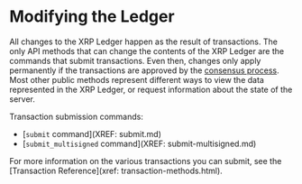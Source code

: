 # Modifying the Ledger

All changes to the XRP Ledger happen as the result of transactions. The only API methods that can change the contents of the XRP Ledger are the commands that submit transactions. Even then, changes only apply permanently if the transactions are approved by the [consensus process](consensus.html). Most other public methods represent different ways to view the data represented in the XRP Ledger, or request information about the state of the server.

Transaction submission commands:

- [`submit` command](XREF: submit.md)
- [`submit_multisigned` command](XREF: submit-multisigned.md)

For more information on the various transactions you can submit, see the [Transaction Reference](xref: transaction-methods.html).
